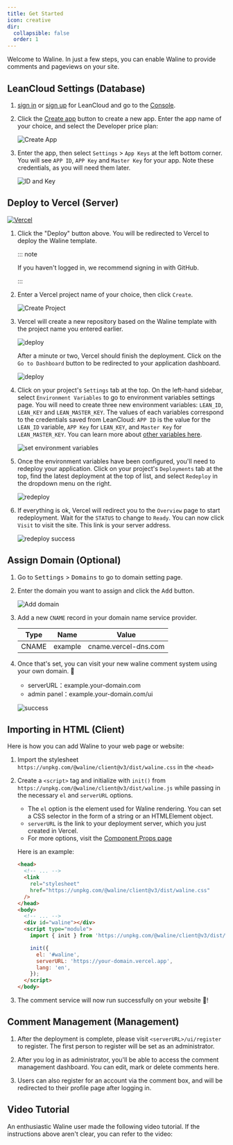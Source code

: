 ```yaml
---
title: Get Started
icon: creative
dir:
  collapsible: false
  order: 1
---
```


Welcome to Waline. In just a few steps, you can enable Waline to provide comments and pageviews on your site.

<!-- more -->

## LeanCloud Settings (Database)

1. [sign in](https://console.leancloud.app/login) or [sign up](https://console.leancloud.app/register) for LeanCloud and go to the [Console](https://console.leancloud.app/apps).

1. Click the [Create app](https://console.leancloud.app/apps) button to create a new app. Enter the app name of your choice, and select the Developer price plan:

   ![Create App](./assets/leancloud-1.png)

1. Enter the app, then select `Settings` > `App Keys` at the left bottom corner. You will see `APP ID`, `APP Key` and `Master Key` for your app. Note these credentials, as you will need them later.

   ![ID and Key](./assets/leancloud-2.png)

## Deploy to Vercel (Server)

[![Vercel](https://vercel.com/button)](https://vercel.com/new/clone?repository-url=https%3A%2F%2Fgithub.com%2Fwalinejs%2Fwaline%2Ftree%2Fmain%2Fexample)

1. Click the "Deploy" button above. You will be redirected to Vercel to deploy the Waline template.

   ::: note

   If you haven't logged in, we recommend signing in with GitHub.

   :::

1. Enter a Vercel project name of your choice, then click `Create`.

   ![Create Project](../../../assets/vercel-1.png)

1. Vercel will create a new repository based on the Waline template with the project name you entered earlier.

   ![deploy](../../../assets/vercel-3.png)

   After a minute or two, Vercel should finish the deployment. Click on the `Go to Dashboard` button to be redirected to your application dashboard.

   ![deploy](../../../assets/vercel-4.png)

1. Click on your project's `Settings` tab at the top. On the left-hand sidebar, select `Environment Variables` to go to environment variables settings page. You will need to create three new environment variables: `LEAN_ID`, `LEAN_KEY` and `LEAN_MASTER_KEY`. The values of each variables correspond to the credentials saved from LeanCloud: `APP ID` is the value for the `LEAN_ID` variable, `APP Key` for `LEAN_KEY`, and `Master Key` for `LEAN_MASTER_KEY`. You can learn more about [other variables here](https://waline.js.org/en/reference/server/env.html).

   ![set environment variables](../../../assets/vercel-5.png)

1. Once the environment variables have been configured, you'll need to redeploy your application. Click on your project's `Deployments` tab at the top, find the latest deployment at the top of list, and select `Redeploy` in the dropdown menu on the right.

   ![redeploy](../../../assets/vercel-6.png)

1. If everything is ok, Vercel will redirect you to the `Overview` page to start redeployment. Wait for the `STATUS` to change to `Ready`. You can now click `Visit` to visit the site. This link is your server address.

   ![redeploy success](../../../assets/vercel-7.png)

## Assign Domain (Optional)

1. Go to <kbd>Settings</kbd> > <kbd>Domains</kbd> to go to domain setting page.

1. Enter the domain you want to assign and click the <kbd>Add</kbd> button.

   ![Add domain](../../../assets/vercel-8.png)

1. Add a new `CNAME` record in your domain name service provider.

   | Type  | Name    | Value                |
   | ----- | ------- | -------------------- |
   | CNAME | example | cname.vercel-dns.com |

1. Once that's set, you can visit your new waline comment system using your own domain. :tada:

   - serverURL：example.your-domain.com
   - admin panel：example.your-domain.com/ui

   ![success](../../../assets/vercel-9.png)

## Importing in HTML (Client)

Here is how you can add Waline to your web page or website:

1. Import the stylesheet `https://unpkg.com/@waline/client@v3/dist/waline.css` in the `<head>`

1. Create a `<script>` tag and initialize with `init()` from `https://unpkg.com/@waline/client@v3/dist/waline.js` while passing in the necessary `el` and `serverURL` options.

   - The `el` option is the element used for Waline rendering. You can set a CSS selector in the form of a string or an HTMLElement object.
   - `serverURL` is the link to your deployment server, which you just created in Vercel.
   - For more options, visit the [Component Props page](https://waline.js.org/en/reference/client/props.html)

   Here is an example:

   ```html {3-7,12-18}:line-numbers
   <head>
     <!-- ... -->
     <link
       rel="stylesheet"
       href="https://unpkg.com/@waline/client@v3/dist/waline.css"
     />
   </head>
   <body>
     <!-- ... -->
     <div id="waline"></div>
     <script type="module">
       import { init } from 'https://unpkg.com/@waline/client@v3/dist/waline.js';

       init({
         el: '#waline',
         serverURL: 'https://your-domain.vercel.app',
         lang: 'en',
       });
     </script>
   </body>
   ```

1. The comment service will now run successfully on your website :tada:!

## Comment Management (Management)

1. After the deployment is complete, please visit `<serverURL>/ui/register` to register. The first person to register will be set as an administrator.

1. After you log in as administrator, you'll be able to access the comment management dashboard. You can edit, mark or delete comments here.

1. Users can also register for an account via the comment box, and will be redirected to their profile page after logging in.

## Video Tutorial

An enthusiastic Waline user made the following video tutorial. If the instructions above aren't clear, you can refer to the video:

<VidStack src="https://www.youtube.com/watch?v=SzEHzsme8uY" />
